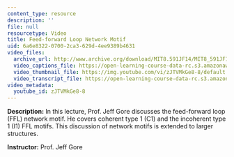 ```yaml
---
content_type: resource
description: ''
file: null
resourcetype: Video
title: Feed-forward Loop Network Motif
uid: 6a6e8322-0700-2ca3-629d-4ee9389b4631
video_files:
  archive_url: http://www.archive.org/download/MIT8.591JF14/MIT8_591JF14_lec07_300k.mp4
  video_captions_file: https://open-learning-course-data-rc.s3.amazonaws.com/8-591j-systems-biology-fall-2014/773d67e1145d5ae28902dae8c64ca4ea_zJTVMkGe8-8.vtt
  video_thumbnail_file: https://img.youtube.com/vi/zJTVMkGe8-8/default.jpg
  video_transcript_file: https://open-learning-course-data-rc.s3.amazonaws.com/8-591j-systems-biology-fall-2014/b494a6d9fcace5ded29d53d0da5bb37f_zJTVMkGe8-8.pdf
video_metadata:
  youtube_id: zJTVMkGe8-8
---
```


**Description:** In this lecture, Prof. Jeff Gore discusses the feed-forward loop (FFL) network motif. He covers coherent type 1 (C1) and the incoherent type 1 (I1) FFL motifs. This discussion of network motifs is extended to larger structures.

**Instructor:** Prof. Jeff Gore